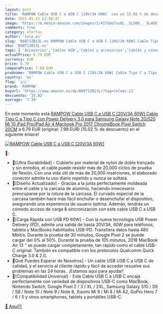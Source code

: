 ```yaml
---
layout: post
title: 'RAMPOW Cable USB C a USB C [20V/3A 60W]  con un 15.02 % de descuento'
date: 2021-05-23 22:58:47
image: 'https://m.media-amazon.com/images/I/41Tdob7uuOL._SL500_._SL400_.jpg'
comments: true
category: ofertas
author: 'tole.es'
slug: 'B08T1ZB13L-es RAMPOW Cable USB C a USB C [20V/3A 60W] Cable Tipo C a...'
sku: 'B08T1ZB13L-es'
tags: [ 'Accesorios','Cables USB','Cables y accesorios','Cables y conectores','Informática','ipad','rampow', ]
actualPrice: 6.79 EUR
currency: EUR
price: 6.79
comparePrice: 7.99 EUR
prodname: 'RAMPOW Cable USB C a USB C [20V/3A 60W] Cable Tipo C a Tipo C con Power Delivery 3.0 para Samsung Galaxy Note 20/S20  Mi 10  iPad Pro/iPad Air 4  Macbook Pro 2017  ChromeBook Pixel  Switch  20CM'
country: 'es'
flag: '🇪🇸'
brand: 'RAMPOW'
buyurl: 'https://www.amazon.es/dp/B08T1ZB13L/?tag=tolees-21'
descuento: '15.02'
average: '7.39'
---
```


En este momento está [RAMPOW Cable USB C a USB C [20V/3A 60W] Cable Tipo C a Tipo C con Power Delivery 3.0 para Samsung Galaxy Note 20/S20  Mi 10  iPad Pro/iPad Air 4  Macbook Pro 2017  ChromeBook Pixel  Switch  20CM](https://www.amazon.es/dp/B08T1ZB13L/?tag=tolees-21) a 6.79 EUR (original: 7.99 EUR) (15.02 %  de descuento) en el siguiente enlace!

[![RAMPOW Cable USB C a USB C [20V/3A 60W] ](https://m.media-amazon.com/images/I/41Tdob7uuOL._SL500_._SL400_.jpg)](https://www.amazon.es/dp/B08T1ZB13L/?tag=tolees-21)

🔎:

- 🔋[Ultra Durabilidad] - Cubierto por material de nylon de doble trenzado y sin enredos, el cable puede resistir más de 20,000 ciclos de prueba de flexión. Con una vida útil de más de 20,000 inserciones, el elaborado conector admite tu uso diario repetido y nunca se soltará.
- 🔋[Diseño Actualizado] - Gracias a la junta perfectamente moldeada entre el cable y la carcasa de aluminio, haciendo innecesario preocuparse por la rotura de la carcasa. El curvado especial de la carcasa también hace más fácil enchufar o desenchufar el dispositivo, asegurando una experiencia de usuario óptima. Además, tendrás un cómodo acceso de carga & sincronización con este cable USB C a USB C.
- 🔋[Carga Rápida con USB PD 60W] - Con la nueva tecnología USB Power Delivery (PD), admite una salida de hasta 20V/3A, 60W para teléfonos, tablets y MacBooks habilitados USB-PD. Transfiera datos hasta 480 Mbit/s. Durante la prueba de 30 minutos, Google Pixel 2 se puede cargar del 0% al 50%. Durante la prueba de 105 minutos, 2018 MacBook Air 13 " se puede cargar completamente, tan rápido como el cable USB-C original. También es compatible con los protocolos Qualcomm Quick Charge 3.0 & 2.0.
- 🔋Qué Puedes Esperar de Nosotros] - Un cable USB USB C a USB C de calidad, y el servicio al cliente rápido y fácil de acceder resuelve sus problemas en las 24 horas.. ¡Estamos aquí para ayudar!
- 🔋[Compatibilidad Universal] - Este Cable USB C a USB C encaja perfectamente con variedad de dispositivos USB-C como MacBook, Nintendo Switch, Google Pixel 2 / 3 / XL / 2XL, Samsung Galaxy S10 / S9 / S8 / Note 10 / Note 9 / Note 8, Xiaomi Mi 9 / Mi 8 / Mi A2, GoPro Hero 7 / 6 / 5 y otros smartphones, tablets y portátiles USB-C.

[🛒 Aquí!!!](https://www.amazon.es/dp/B08T1ZB13L/?tag=tolees-21)
